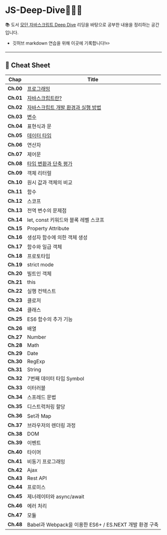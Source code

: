 # **JS-Deep-Dive**🧑🏻‍💻
📚 도서 [모던 자바스크립트 Deep Dive](http://www.yes24.com/Product/Goods/92742567) 리딩을 바탕으로 공부한 내용을 정리하는 공간입니다. </br>
* 깃허브 markdown 연습을 위해 이곳에 기록합니다!✏️

---

## **📖 Cheat Sheet**
|**Chap**|**Title**|
|------|-----|
|**Ch.00**|[프로그래밍](https://github.com/hyung6370/js-Deep-Dive/blob/master/chapter%20cheat/01_%ED%94%84%EB%A1%9C%EA%B7%B8%EB%9E%98%EB%B0%8D.md)|
|**Ch.01**|[자바스크립트란?](https://github.com/hyung6370/js-Deep-Dive/blob/master/chapter%20cheat/02_%EC%9E%90%EB%B0%94%EC%8A%A4%ED%81%AC%EB%A6%BD%ED%8A%B8%EB%9E%80%3F.md)|
|**Ch.02**|[자바스크립트 개발 환경과 실행 방법]()|
|**Ch.03**|[변수](https://github.com/hyung6370/js-Deep-Dive/blob/master/chapter%20cheat/04.%EB%B3%80%EC%88%98/04_%EB%B3%80%EC%88%98.md)|
|**Ch.04**|표현식과 문|
|**Ch.05**|[데이터 타입](https://github.com/hyung6370/js-Deep-Dive/blob/master/chapter%20cheat/06.%EB%8D%B0%EC%9D%B4%ED%84%B0%20%ED%83%80%EC%9E%85/06_%EB%8D%B0%EC%9D%B4%ED%84%B0%ED%83%80%EC%9E%85.md)|
|**Ch.06**|연산자|
|**Ch.07**|제어문|
|**Ch.08**|[타입 변환과 단축 평가](https://github.com/hyung6370/js-Deep-Dive/blob/master/chapter%20cheat/08.%ED%83%80%EC%9E%85%EB%B3%80%ED%99%98%EA%B3%BC%EB%8B%A8%EC%B6%95%ED%8F%89%EA%B0%80/08_%ED%83%80%EC%9E%85%EB%B3%80%ED%99%98%EA%B3%BC%EB%8B%A8%EC%B6%95%ED%8F%89%EA%B0%80.md)|
|**Ch.09**|객체 리터럴|
|**Ch.10**|원시 값과 객체의 비교|
|**Ch.11**|함수|
|**Ch.12**|스코프|
|**Ch.13**|전역 변수의 문제점|
|**Ch.14**|let, const 키워드와 블록 레벨 스코프|
|**Ch.15**|Property Attribute|
|**Ch.16**|생성자 함수에 의한 객체 생성|
|**Ch.17**|함수와 일급 객체|
|**Ch.18**|프로토타입|
|**Ch.19**|strict mode|
|**Ch.20**|빌트인 객체|
|**Ch.21**|this|
|**Ch.22**|실행 컨텍스트|
|**Ch.23**|클로저|
|**Ch.24**|클래스|
|**Ch.25**|ES6 함수의 추가 기능|
|**Ch.26**|배열|
|**Ch.27**|Number|
|**Ch.28**|Math|
|**Ch.29**|Date|
|**Ch.30**|RegExp|
|**Ch.31**|String|
|**Ch.32**|7번째 데이터 타입 Symbol|
|**Ch.33**|이터러블|
|**Ch.34**|스프레드 문법|
|**Ch.35**|디스트럭처링 할당|
|**Ch.36**|Set과 Map|
|**Ch.37**|브라우저의 렌더링 과정|
|**Ch.38**|DOM|
|**Ch.39**|이벤트|
|**Ch.40**|타이머|
|**Ch.41**|비동기 프로그래밍|
|**Ch.42**|Ajax|
|**Ch.43**|Rest API|
|**Ch.44**|프로미스|
|**Ch.45**|제너레이터와 async/await|
|**Ch.46**|에러 처리|
|**Ch.47**|모듈|
|**Ch.48**|Babel과 Webpack을 이용한 ES6+ / ES.NEXT 개발 환경 구축|

